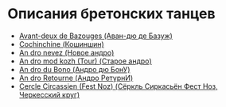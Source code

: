 Описания бретонских танцев
==========================

- [Avant-deux de Bazouges (Аван-дю де Базуж)](avant-deux-de-bazouges.md)
- [Cochinchine (Кошиншин)](cochinchine.md)
- [An dro nevez (Новое андро)](an-dro-nevez.md)
- [An dro mod kozh (Tour) (Старое андро)](tour-an-dro-mod-kozh.md)
- [An dro du Bono (Андро дю БонУ)](an-dro-du-bono.md)
- [An dro Retourne (Андро РетурнИ)](an-dro-retourne.md)
- [Cercle Circassien (Fest Noz) (Сёркль Сиркасьён Фест Ноз, Черкесский круг)](cercle-circassien.md)

